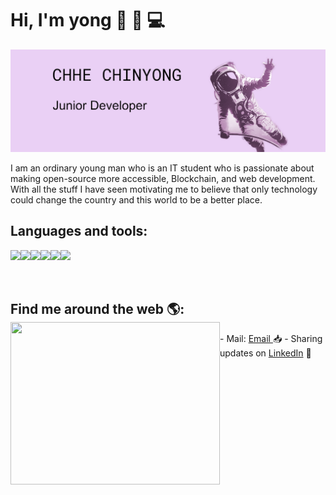 # Hi, I'm yong 👋 🧑 💻

<img src="https://github.com/Chhe-chinyong/Chhe-chinyong/blob/master/github_cover.png?raw=true" alt="banner says hello world">

I am an ordinary young man who is an IT student who is passionate about making open-source more accessible, Blockchain, and web development. With all the stuff I have seen motivating me to believe that only technology could change the country and this world to be a better place.

## Languages and tools: </br>
  <img align="left" src="https://img.icons8.com/color/48/000000/html-5.png"/>
  <img align= "left" src="https://img.icons8.com/color/48/000000/css3.png"/>
  <img align= "left" src="https://img.icons8.com/color/48/000000/javascript.png"/>
  <img align= "left" src="https://img.icons8.com/color/48/000000/c-programming.png"/>
  <img align= "left" src="https://img.icons8.com/fluent/48/000000/visual-studio-code-2019.png"/>
  <img align= "left" src="https://img.icons8.com/color/48/000000/nodejs.png"/>

  </br>
  </br>
  </br>
  
  


## Find me around the web 🌎: <a href="https://github.com/Chhe-chinyong"><img align="left" width="335" height="260" src="https://netbramha.com/wp-content/uploads/2016/12/front-end-developers-openings-1.gif"></a> 
  <p> </p>
  - Mail: <a href="chhechinyong01@gmail.com">Email </a> 📥
  - Sharing updates on <a href="https://www.linkedin.com/in/chinyong-chhe-a8178b197/">LinkedIn</a> 💼
